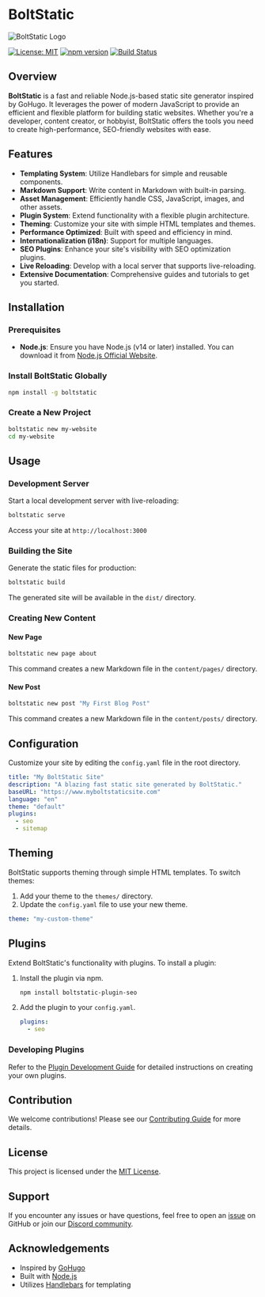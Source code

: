 # BoltStatic

![BoltStatic Logo](https://github.com/yourusername/BoltStatic/blob/main/assets/logo.png) <!-- Replace with your actual logo path -->

[![License: MIT](https://img.shields.io/badge/License-MIT-yellow.svg)](LICENSE)
[![npm version](https://badge.fury.io/js/boltstatic.svg)](https://badge.fury.io/js/boltstatic)
[![Build Status](https://github.com/yourusername/BoltStatic/actions/workflows/main.yml/badge.svg)](https://github.com/yourusername/BoltStatic/actions)

## Overview

**BoltStatic** is a fast and reliable Node.js-based static site generator inspired by GoHugo. It leverages the power of modern JavaScript to provide an efficient and flexible platform for building static websites. Whether you're a developer, content creator, or hobbyist, BoltStatic offers the tools you need to create high-performance, SEO-friendly websites with ease.

## Features

- **Templating System**: Utilize Handlebars for simple and reusable components.
- **Markdown Support**: Write content in Markdown with built-in parsing.
- **Asset Management**: Efficiently handle CSS, JavaScript, images, and other assets.
- **Plugin System**: Extend functionality with a flexible plugin architecture.
- **Theming**: Customize your site with simple HTML templates and themes.
- **Performance Optimized**: Built with speed and efficiency in mind.
- **Internationalization (i18n)**: Support for multiple languages.
- **SEO Plugins**: Enhance your site's visibility with SEO optimization plugins.
- **Live Reloading**: Develop with a local server that supports live-reloading.
- **Extensive Documentation**: Comprehensive guides and tutorials to get you started.

## Installation

### Prerequisites

- **Node.js**: Ensure you have Node.js (v14 or later) installed. You can download it from [Node.js Official Website](https://nodejs.org/).

### Install BoltStatic Globally

```bash
npm install -g boltstatic
```

### Create a New Project

```bash
boltstatic new my-website
cd my-website
```

## Usage

### Development Server

Start a local development server with live-reloading:

```bash
boltstatic serve
```

Access your site at `http://localhost:3000`

### Building the Site

Generate the static files for production:

```bash
boltstatic build
```

The generated site will be available in the `dist/` directory.

### Creating New Content

#### New Page

```bash
boltstatic new page about
```

This command creates a new Markdown file in the `content/pages/` directory.

#### New Post

```bash
boltstatic new post "My First Blog Post"
```

This command creates a new Markdown file in the `content/posts/` directory.

## Configuration

Customize your site by editing the `config.yaml` file in the root directory.

```yaml
title: "My BoltStatic Site"
description: "A blazing fast static site generated by BoltStatic."
baseURL: "https://www.myboltstaticsite.com"
language: "en"
theme: "default"
plugins:
  - seo
  - sitemap
```

## Theming

BoltStatic supports theming through simple HTML templates. To switch themes:

1. Add your theme to the `themes/` directory.
2. Update the `config.yaml` file to use your new theme.

```yaml
theme: "my-custom-theme"
```

## Plugins

Extend BoltStatic's functionality with plugins. To install a plugin:

1. Install the plugin via npm.

    ```bash
    npm install boltstatic-plugin-seo
    ```

2. Add the plugin to your `config.yaml`.

    ```yaml
    plugins:
      - seo
    ```

### Developing Plugins

Refer to the [Plugin Development Guide](docs/plugins.md) for detailed instructions on creating your own plugins.

## Contribution

We welcome contributions! Please see our [Contributing Guide](CONTRIBUTING.md) for more details.

## License

This project is licensed under the [MIT License](LICENSE).

## Support

If you encounter any issues or have questions, feel free to open an [issue](https://github.com/yourusername/BoltStatic/issues) on GitHub or join our [Discord community](https://discord.gg/yourdiscordlink).

## Acknowledgements

- Inspired by [GoHugo](https://gohugo.io/)
- Built with [Node.js](https://nodejs.org/)
- Utilizes [Handlebars](https://handlebarsjs.com/) for templating

